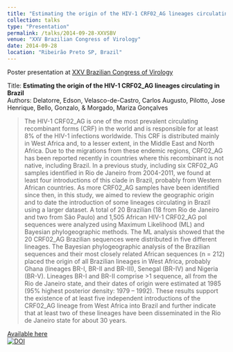```yaml
---
title: "Estimating the origin of the HIV-1 CRF02_AG lineages circulating in Brazil"
collection: talks
type: "Presentation"
permalink: /talks/2014-09-28-XXVSBV
venue: "XXV Brazilian Congress of Virology"
date: 2014-09-28
location: "Ribeirão Preto SP, Brazil"
---
```


Poster presentation at [XXV Brazilian Congress of Virology](http://www.sbv.org.br/congresso)

Title: __Estimating the origin of the HIV-1 CRF02_AG lineages circulating in Brazil__
<br>
Authors: Delatorre, Edson, Velasco-de-Castro, Carlos Augusto, Pilotto, Jose Henrique, Bello, Gonzalo, & Morgado, Mariza Gonçalves

>The HIV-1 CRF02_AG is one of the most prevalent circulating recombinant forms (CRF) in the world and is responsible for at least 8% of the HIV-1 infections worldwide. This CRF is distributed mainly in West Africa and, to a lesser extent, in the Middle East and North Africa. Due to the migrations from these endemic regions, CRF02_AG has been reported recently in countries where this recombinant is not native, including Brazil. In a previous study, including six CRF02_AG samples identified in Rio de Janeiro from 2004-2011, we found at least four introductions of this clade in Brazil, probably from Western African countries. As more CRF02_AG samples have been identified since then, in this study, we aimed to review the geographic origin and to date the introduction of some lineages circulating in Brazil using a larger dataset. A total of 20 Brazilian (18 from Rio de Janeiro and two from São Paulo) and 1,505 African HIV-1 CRF02_AG pol sequences were analyzed using Maximum Likelihood (ML) and Bayesian phylogeographic methods. The ML analysis showed that the 20 CRF02_AG Brazilian sequences were distributed in five different lineages. The Bayesian phylogeographic analysis of the Brazilian sequences and their most closely related African sequences (n = 212) placed the origin of all Brazilian lineages in West Africa, probably Ghana (lineages BR-I, BR-II and BR-III), Senegal (BR-IV) and Nigeria (BR-V). Lineages BR-I and BR-II comprise >1 sequence, all from the Rio de Janeiro state, and their dates of origin were estimated at 1985 (95% highest posterior density: 1979 – 1992). These results support the existence of at least five independent introductions of the CRF02_AG lineage from West Africa into Brazil and further indicate that at least two of these lineages have been disseminated in the Rio de Janeiro state for about 30 years.

[Available here](http://doi.org/10.5281/zenodo.1451832)<br>
[![DOI](https://zenodo.org/badge/DOI/10.5281/zenodo.1451832.svg)](https://doi.org/10.5281/zenodo.1451832)
